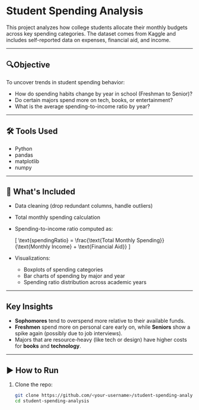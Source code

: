 #  Student Spending Analysis

This project analyzes how college students allocate their monthly budgets across key spending categories. The dataset comes from Kaggle and includes self-reported data on expenses, financial aid, and income.

---

## 🔍Objective

To uncover trends in student spending behavior:
- How do spending habits change by year in school (Freshman to Senior)?
- Do certain majors spend more on tech, books, or entertainment?
- What is the average spending-to-income ratio by year?

---

## 🛠️ Tools Used

- Python
- pandas
- matplotlib
- numpy

---

## 📁 What's Included

- Data cleaning (drop redundant columns, handle outliers)
- Total monthly spending calculation
- Spending-to-income ratio computed as:

  \[
  \text{spendingRatio} = \frac{\text{Total Monthly Spending}}{\text{Monthly Income} + \text{Financial Aid}}
  \]

- Visualizations:
  - Boxplots of spending categories
  - Bar charts of spending by major and year
  - Spending ratio distribution across academic years

---

## Key Insights

- **Sophomores** tend to overspend more relative to their available funds.
- **Freshmen** spend more on personal care early on, while **Seniors** show a spike again (possibly due to job interviews).
- Majors that are resource-heavy (like tech or design) have higher costs for **books** and **technology**.

---

## ▶ How to Run

1. Clone the repo:
   ```bash
   git clone https://github.com/<your-username>/student-spending-analysis.git
   cd student-spending-analysis
